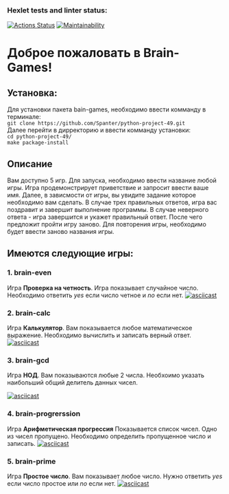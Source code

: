 ### Hexlet tests and linter status:
[![Actions Status](https://github.com/Spanter/python-project-49/workflows/hexlet-check/badge.svg)](https://github.com/Spanter/python-project-49/actions)
[![Maintainability](https://api.codeclimate.com/v1/badges/cf3f765c65298ecbc9a1/maintainability)](https://codeclimate.com/github/Spanter/python-project-49/maintainability)
# Доброе пожаловать в Brain-Games!

## Установка:
Для установки пакета bain-games, необходимо ввести комманду в терминале:\
`git clone https://github.com/Spanter/python-project-49.git`\
Далее перейти в дирректорию и ввести комманду установки:\
`cd python-project-49/`\
`make package-install` 

## Описание
Вам доступно 5 игр. Для запуска, необходимо ввести название любой игры. Игра продемонстрирует приветствие и запросит ввести ваше имя. Далее, в зависмости от игры, вы увидите задание которое необходимо вам сделать. В случае трех правильных ответов, игра вас поздравит и завершит выполнение программы. В случае неверного ответа - игра завершится и укажет правильный ответ. После чего предложит пройти игру заново. Для повторения игры, необходимо будет ввести заново названия игры.

## Имеются следующие игры:
### 1. brain-even
Игра **Проверка на четность**. Игра показывает случайное число. Необходимо ответить *yes* если число четное и *no* если нет.
[![asciicast](https://asciinema.org/a/qKZsCeMI2HxEhX8ikJgyXDJ90.svg)](https://asciinema.org/a/qKZsCeMI2HxEhX8ikJgyXDJ90)

### 2. brain-calc
Игра **Калькулятор**. Вам показывается любое математическое выражение. Необходимо вычислить и записать верный ответ.
[![asciicast](https://asciinema.org/a/BsJINFIGwWvmJoiACndwAQ8rY.svg)](https://asciinema.org/a/BsJINFIGwWvmJoiACndwAQ8rY)


### 3. brain-gcd
Игра **НОД**. Вам показываются любые 2 числа. Необхоимо указать наибольший общий делитель данных чисел.

[![asciicast](https://asciinema.org/a/VJtv3Jg3GoRkoUbrW2COkUPHw.svg)](https://asciinema.org/a/VJtv3Jg3GoRkoUbrW2COkUPHw)

### 4. brain-progrerssion
Игра **Арифметическая прогрессия** Показывается список чисел. Одно из чисел пропущено. Необходимо определить пропущенное число и записать.
[![asciicast](https://asciinema.org/a/ds5YJDT0Z1nHtgtr22eNiHfIB.svg)](https://asciinema.org/a/ds5YJDT0Z1nHtgtr22eNiHfIB)

### 5. brain-prime
Игра **Простое число**. Вам показывает любое число. Нужно ответить *yes* если число простое или *no* если нет.
[![asciicast](https://asciinema.org/a/ppbXKnEykcQ72OeQ3x1HTePRl.svg)](https://asciinema.org/a/ppbXKnEykcQ72OeQ3x1HTePRl)
